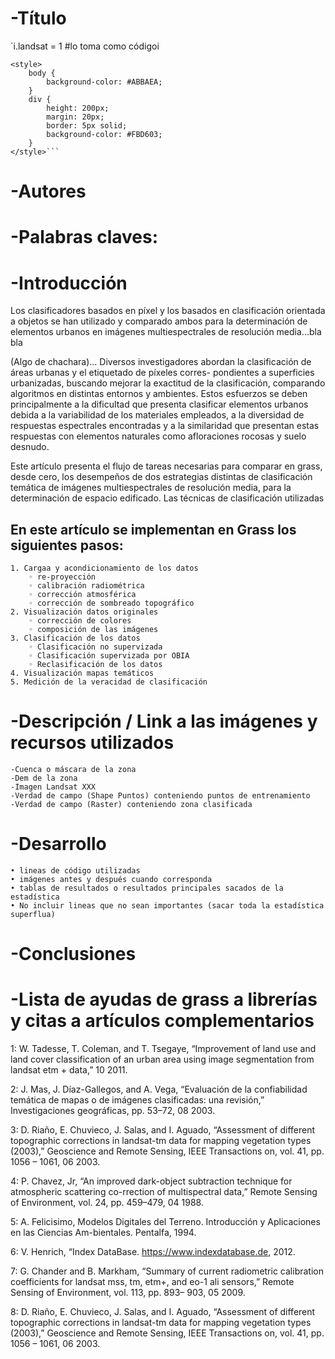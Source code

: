 # -Título
`i.landsat = 1 #lo toma como códigoi

```
<style>
    body {
        background-color: #ABBAEA;
    }
    div {
        height: 200px;
        margin: 20px;
        border: 5px solid;
        background-color: #FBD603;
    }
</style>```
```

# -Autores
# -Palabras claves:
# -Introducción
  Los clasificadores basados en píxel y los basados en clasificación orientada a objetos se han utilizado y comparado ambos para la determinación de elementos urbanos en imágenes multiespectrales de resolución media...bla bla

(Algo de chachara)... 
Diversos investigadores abordan la clasificación de áreas urbanas y el etiquetado de pı́xeles corres-
pondientes a superficies urbanizadas, buscando mejorar la exactitud de la clasificación, comparando
algoritmos en distintas entornos y ambientes. Estos esfuerzos se deben principalmente a la dificultad que presenta clasificar elementos urbanos debida a la variabilidad de los materiales empleados, a la diversidad de respuestas espectrales encontradas y a la similaridad que presentan estas respuestas con elementos naturales como afloraciones rocosas y suelo desnudo.

  Este artículo presenta el flujo de tareas necesarias para comparar en grass, desde cero, los desempeños de dos estrategias distintas de clasificación temática de imágenes multiespectrales de resolución media, para la determinación de espacio edificado.  Las técnicas de clasificación utilizadas

## En este artículo se implementan en Grass los siguientes pasos:

    1. Cargaa y acondicionamiento de los datos
        ◦ re-proyección
        ◦ calibración radiométrica
        ◦ corrección atmosférica
        ◦ corrección de sombreado topográfico
    2. Visualización datos originales
        ◦ corrección de colores
        ◦ composición de las imágenes
    3. Clasificación de los datos
        ◦ Clasificación no supervizada
        ◦ Clasificación supervizada por OBIA
        ◦ Reclasificación de los datos
    4. Visualización mapas temáticos
    5. Medición de la veracidad de clasificación
       
		
 # -Descripción / Link a las imágenes y recursos utilizados
	-Cuenca o máscara de la zona
	-Dem de la zona
	-Imagen Landsat XXX
	-Verdad de campo (Shape Puntos) conteniendo puntos de entrenamiento
	-Verdad de campo (Raster) conteniendo zona clasificada 

# -Desarrollo
<div id="foo"
  class="bar">
</div>

    • lineas de código utilizadas
    • imágenes antes y después cuando corresponda
    • tablas de resultados o resultados principales sacados de la estadística
    • No incluir lineas que no sean importantes (sacar toda la estadística superflua)

# -Conclusiones

# -Lista de ayudas  de grass a  librerías y citas a artículos complementarios

1: W. Tadesse, T. Coleman, and T. Tsegaye, “Improvement of land use and land cover classification of an urban area using image segmentation from landsat etm + data,” 10 2011.

2: J. Mas, J. Dı́az-Gallegos, and A. Vega, “Evaluación de la confiabilidad temática de mapas o de imágenes clasificadas: una revisión,” Investigaciones geográficas, pp. 53–72, 08 2003.

3: D. Riaño, E. Chuvieco, J. Salas, and I. Aguado, “Assessment of different topographic corrections in landsat-tm data for mapping vegetation types (2003),” Geoscience and Remote Sensing, IEEE Transactions on, vol. 41, pp. 1056 – 1061, 06 2003.

4: P. Chavez, Jr, “An improved dark-object subtraction technique for atmospheric scattering co-rrection of multispectral data,” Remote Sensing of Environment, vol. 24, pp. 459–479, 04 1988.

5: A. Felicisimo, Modelos Digitales del Terreno. Introducción y Aplicaciones en las Ciencias Am-bientales. Pentalfa, 1994.

6: V. Henrich, “Index DataBase. https://www.indexdatabase.de, 2012.

7: G. Chander and B. Markham, “Summary of current radiometric calibration coefficients for landsat mss, tm, etm+, and eo-1 ali sensors,” Remote Sensing of Environment, vol. 113, pp. 893– 903, 05 2009.

8: D. Riaño, E. Chuvieco, J. Salas, and I. Aguado, “Assessment of different topographic corrections in landsat-tm data for mapping vegetation types (2003),” Geoscience and Remote Sensing, IEEE Transactions on, vol. 41, pp. 1056 – 1061, 06 2003.
